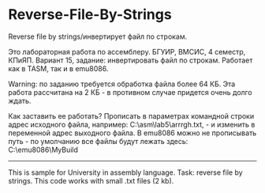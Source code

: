 # Reverse-File-By-Strings
Reverse file by strings/инвертирует файл по строкам.

Это лабораторная работа по ассемблеру. БГУИР, ВМСИС, 4 семестр, КПиЯП. Вариант 15, задание: инвертировать файл по строкам. 
Работает как в TASM, так и в emu8086. 

Warning: по заданию требуется обработка файла более 64 КБ. Эта работа рассчитана на 2 КБ - в противном случае
придется очень долго ждать. 

Как заставить ее работать? Прописать в параметрах командной строки адрес исходного файла, например: C:\asm\lab5\arrrgh.txt, - 
и изменить в переменной адрес выходного файла. В emu8086 можно не прописывать путь - по умолчанию все файлы будут лежать здесь:
C:\emu8086\MyBuild
____________________________________________________________________________

This is sample for University in assembly language. Task: reverse file by strings. This code works with small .txt files (2 kb).
